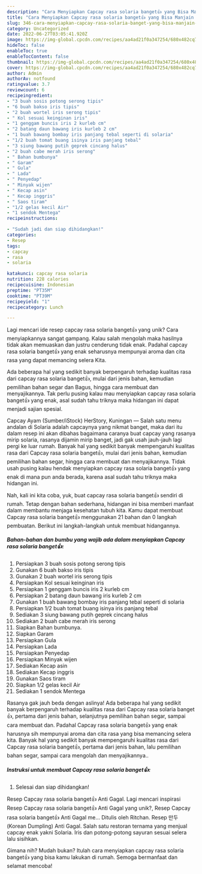 ```yaml
---
description: "Cara Menyiapkan Capcay rasa solaria banget👍 yang Bisa Manjain Lidah"
title: "Cara Menyiapkan Capcay rasa solaria banget👍 yang Bisa Manjain Lidah"
slug: 346-cara-menyiapkan-capcay-rasa-solaria-banget-yang-bisa-manjain-lidah
category: Uncategorized
date: 2022-06-27T03:05:41.920Z
image: https://img-global.cpcdn.com/recipes/aa4ad21f0a347254/680x482cq70/capcay-rasa-solaria-banget-foto-resep-utama.jpg
hideToc: false
enableToc: true
enableTocContent: false
thumbnail: https://img-global.cpcdn.com/recipes/aa4ad21f0a347254/680x482cq70/capcay-rasa-solaria-banget-foto-resep-utama.jpg
cover: https://img-global.cpcdn.com/recipes/aa4ad21f0a347254/680x482cq70/capcay-rasa-solaria-banget-foto-resep-utama.jpg
author: Admin
authorAv: notfound
ratingvalue: 3.7
reviewcount: 6
recipeingredient:
- "3 buah sosis potong serong tipis"
- "6 buah bakso iris tipis"
- "2 buah wortel iris serong tipis"
- " Kol sesuai keinginan iris"
- "1 genggam buncis iris 2 kurleb cm"
- "2 batang daun bawang iris kurleb 2 cm"
- "1 buah bawang bombay iris panjang tebal seperti di solaria"
- "1/2 buah tomat buang isinya iris panjang tebal"
- "3 siung bawang putih geprek cincang halus"
- "2 buah cabe merah iris serong"
- " Bahan bumbunya"
- " Garam"
- " Gula"
- " Lada"
- " Penyedap"
- " Minyak wijen"
- " Kecap asin"
- " Kecap inggris"
- " Saos tiram"
- "1/2 gelas kecil Air"
- "1 sendok Mentega"
recipeinstructions:

- "Sudah jadi dan siap dihidangkan!"
categories:
- Resep
tags:
- capcay
- rasa
- solaria

katakunci: capcay rasa solaria 
nutrition: 228 calories
recipecuisine: Indonesian
preptime: "PT35M"
cooktime: "PT39M"
recipeyield: "1"
recipecategory: Lunch

---
```





Lagi mencari ide resep capcay rasa solaria banget👍 yang unik? Cara menyiapkannya sangat gampang. Kalau salah mengolah maka hasilnya tidak akan memuaskan dan justru cenderung tidak enak. Padahal capcay rasa solaria banget👍 yang enak seharusnya mempunyai aroma dan cita rasa yang dapat memancing selera Kita.





Ada beberapa hal yang sedikit banyak berpengaruh terhadap kualitas rasa dari capcay rasa solaria banget👍, mulai dari jenis bahan, kemudian pemilihan bahan segar dan Bagus, hingga cara membuat dan menyajikannya. Tak perlu pusing kalau mau menyiapkan capcay rasa solaria banget👍 yang enak,      asal sudah tahu triknya maka hidangan ini dapat menjadi sajian spesial.














Capcay Ayam (Sumber/iStock) HerStory, Kuningan — Salah satu menu andalan di Solaria adalah capcaynya yang nikmat banget, maka dari itu dalam resep ini akan dibahas bagaimana caranya buat capcay yang rasanya mirip solaria, rasanya dijamin mirip banget, jadi gak usah jauh-jauh lagi pergi ke luar rumah. Banyak hal yang sedikit banyak mempengaruhi kualitas rasa dari Capcay rasa solaria banget👍, mulai dari jenis bahan, kemudian pemilihan bahan segar, hingga cara membuat dan menyajikannya. Tidak usah pusing kalau hendak menyiapkan capcay rasa solaria banget👍 yang enak di mana pun anda berada, karena asal sudah tahu triknya maka hidangan ini.






Nah, kali ini kita coba, yuk, buat capcay rasa solaria banget👍 sendiri di rumah. Tetap dengan bahan sederhana, hidangan ini bisa memberi manfaat dalam membantu menjaga kesehatan tubuh kita. Kamu dapat membuat Capcay rasa solaria banget👍 menggunakan 21 bahan dan 0 langkah pembuatan. Berikut ini langkah-langkah untuk membuat hidangannya.

<!--inarticleads1-->

##### Bahan-bahan dan bumbu yang wajib ada dalam menyiapkan Capcay rasa solaria banget👍:

1. Persiapkan 3 buah sosis potong serong tipis
1. Gunakan 6 buah bakso iris tipis
1. Gunakan 2 buah wortel iris serong tipis
1. Persiapkan  Kol sesuai keinginan iris
1. Persiapkan 1 genggam buncis iris 2 kurleb cm
1. Persiapkan 2 batang daun bawang iris kurleb 2 cm
1. Gunakan 1 buah bawang bombay iris panjang tebal seperti di solaria
1. Persiapkan 1/2 buah tomat buang isinya iris panjang tebal
1. Sediakan 3 siung bawang putih geprek cincang halus
1. Sediakan 2 buah cabe merah iris serong
1. Siapkan  Bahan bumbunya.
1. Siapkan  Garam
1. Persiapkan  Gula
1. Persiapkan  Lada
1. Persiapkan  Penyedap
1. Persiapkan  Minyak wijen
1. Sediakan  Kecap asin
1. Sediakan  Kecap inggris
1. Gunakan  Saos tiram
1. Siapkan 1/2 gelas kecil Air
1. Sediakan 1 sendok Mentega


Rasanya gak jauh beda dengan aslinya! Ada beberapa hal yang sedikit banyak berpengaruh terhadap kualitas rasa dari Capcay rasa solaria banget👍, pertama dari jenis bahan, selanjutnya pemilihan bahan segar, sampai cara membuat dan. Padahal Capcay rasa solaria banget👍 yang enak harusnya sih mempunyai aroma dan cita rasa yang bisa memancing selera kita. Banyak hal yang sedikit banyak mempengaruhi kualitas rasa dari Capcay rasa solaria banget👍, pertama dari jenis bahan, lalu pemilihan bahan segar, sampai cara mengolah dan menyajikannya.. 

<!--inarticleads2-->

##### Instruksi untuk membuat Capcay rasa solaria banget👍:


1. Selesai dan siap dihidangkan!

Resep Capcay rasa solaria banget👍 Anti Gagal. Lagi mencari inspirasi Resep Capcay rasa solaria banget👍 Anti Gagal yang unik?, Resep Capcay rasa solaria banget👍 Anti Gagal me… Ditulis oleh Ritchan. Resep 만두 (Korean Dumpling) Anti Gagal. Salah satu restoran ternama yang menjual capcay enak yakni Solaria. Iris dan potong-potong sayuran sesuai selera lalu sisihkan. 

Gimana nih? Mudah bukan? Itulah cara menyiapkan capcay rasa solaria banget👍 yang bisa kamu lakukan di rumah. Semoga bermanfaat dan selamat mencoba!
